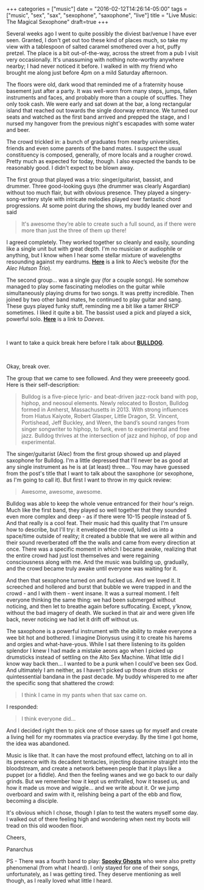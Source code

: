+++
categories = ["music"]
date = "2016-02-12T14:26:14-05:00"
tags = ["music", "sex", "sax", "sexophone", "saxophone", "live"]
title = "Live Music: The Magical Sexophone"
draft=true
+++

Several weeks ago I went to quite possibly the diviest bar/venue I have ever seen. Granted, I don't get out too these kind of places much, so take my view with a tablespoon of salted caramel smothered over a hot, puffy pretzel. The place is a bit out-of-the-way, across the street from a pub I visit very occasionally. It's unassuming with nothing note-worthy anywhere nearby; I had never noticed it before. I walked in with my friend who brought me along just before 4pm on a mild Saturday afternoon.<!--more-->

The floors were old, dark wood that reminded me of a fraternity house basement just after a party. It was well-worn from many steps, jumps, fallen instruments and faces, and probably more than a couple of scuffles. They only took cash. We were early and sat down at the bar, a long rectangular island that reached out towards the single doorway entrance. We turned our seats and watched as the first band arrived and prepped the stage, and I nursed my hangover from the previous night's escapades with some water and beer.

The crowd trickled in: a bunch of graduates from nearby universities, friends and even some parents of the band mates. I suspect the usual constituency is composed, generally, of more locals and a rougher crowd. Pretty much as expected for today, though. I also expected the bands to be reasonably good. I didn't expect to be blown away.

The first group that played was a trio: singer/guitarist, bassist, and drummer. Three good-looking guys (the drummer was clearly Asgardian) without too much flair, but with obvious presence. They played a singery-song-writery style with intricate melodies played over fantastic chord progressions. At some point during the shows, my buddy leaned over and said

> It's awesome they’re able to create such a full sound, as if there were more than just the three of them up there!

I agreed completely. They worked together so cleanly and easily, sounding like a single unit but with great depth. I'm no musician or audiophile or anything, but I know when I hear some stellar mixture of wavelengths resounding against my eardrums. [**Here**](http://alechutson.com/music/) is a link to Alec’s website (for the *Alec Hutson Trio*).

The second group... was a single guy (for a couple songs). He somehow managed to play some fascinating melodies on the guitar while simultaneously playing drums for two songs. It was pretty incredible. Then joined by two other band mates, he continued to play guitar and sang. These guys played funky stuff, reminding me a bit like a tamer RHCP sometimes. I liked it quite a bit. The bassist used a pick and played a sick, powerful solo. [**Here**](http://daeves.bandcamp.com/) is a link to *Daeves*.

<br>

I want to take a quick break here before I talk about [**BULLDOG**](http://getembulldog.com).

<br>

Okay, break over.

The group that we came to see followed. And they were preeeeety good. Here is their self-description:

> Bulldog is a five-piece lyric- and beat-driven jazz-rock band with pop, hiphop, and neosoul elements. Newly relocated to Boston, Bulldog formed in Amherst, Massachusetts in 2013. With strong influences from Hiatus Kaiyote, Robert Glasper, Little Dragon, St. Vincent, Portishead, Jeff Buckley, and Ween, the band’s sound ranges from singer songwriter to hiphop, to funk, even to experimental and free jazz. Bulldog thrives at the intersection of jazz and hiphop, of pop and experimental.

The singer/guitarist (Alec) from the first group showed up and played saxophone for Bulldog. I'm a little depressed that I'll never be as good at any single instrument as he is at (at least) three... You may have guessed from the post's title that I want to talk about the saxophone (or sexophone, as I'm going to call it). But first I want to throw in my quick review:

> Awesome, awesome, awesome.

Bulldog was able to keep the whole venue entranced for their hour's reign. Much like the first band, they played so well together that they sounded even more complex and deep - as if there were 10-15 people instead of 5. And that really is a cool feat. Their music had this quality that I'm unsure how to describe, but I'll try: it enveloped the crowd, lulled us into a space/time outside of reality; it created a bubble that we were all within and their sound reverberated off the the walls and came from every direction at once. There was a specific moment in which I became awake, realizing that the entire crowd had just lost themselves and were regaining consciousness along with me. And the music was building up, gradually, and the crowd became truly awake until everyone was waiting for it.

And then that sexophone turned on and fucked us. And we loved it. It screeched and hollered and burst that bubble we were trapped in and the crowd - and I with them - went insane. It was a surreal moment. I felt everyone thinking the same thing: we had been submerged without noticing, and then let to breathe again before suffocating. Except, y'know, without the bad imagery of death. We sucked in that air and were given life back, never noticing we had let it drift off without us.

The saxophone is a powerful instrument with the ability to make everyone a wee bit hot and bothered. I imagine Dionysus using it to create his harems and orgies and what-have-yous. While I sat there listening to its golden splendor I knew I had made a mistake aeons ago when I picked up drumsticks instead of settling on the Alto Sex Machine. What little did I know way back then... I wanted to be a punk when I could've been sex God. And ultimately I am neither, as I haven't picked up those drum sticks or quintessential bandana in the past decade. My buddy whispered to me after the specific song that shattered the crowd:

> I think I came in my pants when that sax came on.

I responded:

> I think everyone did...

And I decided right then to pick one of those saxes up for myself and create a living hell for my roommates via practice everyday. By the time I got home, the idea was abandoned.

Music is like that. It can have the most profound effect, latching on to all in its presence with its decadent tentacles, injecting dopamine straight into the bloodstream, and create a network between people that it plays like a puppet (or a fiddle). And then the feeling wanes and we go back to our daily grinds. But we remember how it kept us enthralled, how it teased us, and how it made us move and wiggle... and we write about it. Or we jump overboard and swim with it, relishing being a part of the ebb and flow, becoming a disciple.

It's obvious which I chose, though I plan to test the waters myself some day. I walked out of there feeling high and wondering when next my boots will tread on this old wooden floor.

Cheers,

Panarchus


PS - There was a fourth band to play: [**Spooky Ghosts**](http://spookyghosts.bandcamp.com/) who were also pretty phenomenal (from what I heard). I only stayed for one of their songs, unfortunately, as I was getting tired. They deserve mentioning as well though, as I really loved what little I heard.


